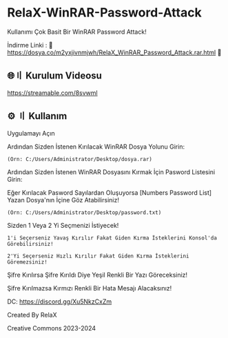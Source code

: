 # RelaX-WinRAR-Password-Attack
Kullanımı Çok Basit Bir WinRAR Password Attack!

İndirme Linki : 🔴 https://dosya.co/m2yxjivnmjwh/RelaX_WinRAR_Password_Attack.rar.html 🔴

## 🌐〢 Kurulum Videosu
https://streamable.com/8svwml

## ⚙️ 〢 Kullanım

Uygulamayı Açın

Ardından Sizden İstenen Kırılacak WinRAR Dosya Yolunu Girin:
```
(Örn: C:/Users/Administrator/Desktop/dosya.rar)
```
Ardından Sizden İstenen WinRAR Dosyasını Kırmak İçin Pasword Listesini Girin:

Eğer Kırılacak Pasword Sayılardan Oluşuyorsa  [Numbers Password List] Yazan Dosya'nın İçine Göz Atabilirsiniz! 
```
(Örn: C:/Users/Administrator/Desktop/password.txt)
```
Sizden 1 Veya 2 Yi Seçmenizi İstiyecek!
```
1'i Seçerseniz Yavaş Kırılır Fakat Giden Kırma İsteklerini Konsol'da Görebilirsiniz! 
```
```
2'Yi Seçerseniz Hızlı Kırılır Fakat Giden Kırma İsteklerini Göremezsiniz!
```
Şifre Kırılırsa Şifre Kırıldı Diye Yeşil Renkli Bir Yazı Göreceksiniz!

Şifre Kırılmazsa Kırmızı Renkli Bir Hata Mesajı Alacaksınız!

DC: https://discord.gg/Xu5NkzCxZm

Created By RelaX

Creative Commons 2023-2024

